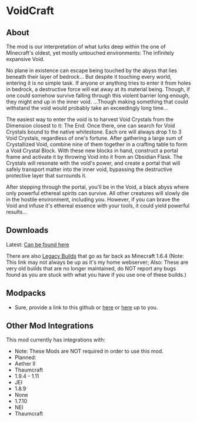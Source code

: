 # VoidCraft

## About
The mod is our interpretation of what lurks deep within the one of Minecraft's oldest, yet mostly untouched environments: The infinitely expansive Void.

No plane in existence can escape being touched by the abyss that lies beneath their layer of bedrock... But despite it touching every world, entering it is no simple task. If anyone or anything tries to enter it from holes in bedrock, a destructive force will eat away at its material being. Though, if one could somehow survive falling through this violent barrier long enough, they might end up in the inner void. ...Though making something that could withstand the void would probably take an exceedingly long time...

The easiest way to enter the void is to harvest Void Crystals from the Dimension closest to it: The End. Once there, one can search for Void Crystals bound to the native whitestone. Each ore will always drop 1 to 3 Void Crystals, regardless of one's fortune. After gathering a large sum of Crystallized Void, combine nine of them together in a crafting table to form a Void Crystal Block. With these new blocks in hand, construct a portal frame and activate it by throwing Void into it from an Obsidian Flask. The Crystals will resonate with the void's power, and create a portal that will safely transport matter into the inner void, bypassing the destructive protective layer that surrounds it.

After stepping through the portal, you'll be in the Void, a black abyss where only powerful ethereal spirits can survive. All other creatures will slowly die in the hostile environment, including you. However, if you can brave the Void and infuse it's ethereal essence with your tools, it could yield powerful results... 

## Downloads
Latest: [Can be found here](https://minecraft.curseforge.com/projects/voidcraft)

There are also [Legacy Builds](http://tamaized.tk/website/VoidCraft/mod/) that go as far back as Minecraft 1.6.4 (Note: This link may not always be up as it's my home webserver; Also: These are very old builds that are no longer maintained, do NOT report any bugs found as you are stuck with what you have if you use one of these builds.)

## Modpacks
* Sure, provide a link to this github or [here](https://minecraft.curseforge.com/projects/voidcraft) or [here](http://www.minecraftforum.net/forums/mapping-and-modding/minecraft-mods/2746403-voidcraft) up to you.
 
## Other Mod Integrations
 This mod currently has integrations with:
 * Note: These Mods are NOT required in order to use this mod.
 * Planned:
  * Aether II
  * Thaumcraft
 * 1.9.4 - 1.11
  * JEI
 * 1.8.9
  * None
 * 1.7.10
  * NEI
  * Thaumcraft
